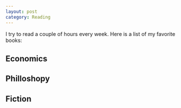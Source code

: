 ```yaml
---
layout: post
category: Reading
---
```



I try to read a couple of hours every week. Here is a list of my favorite books:


## Economics


## Philloshopy 

## Fiction 



